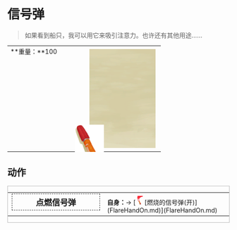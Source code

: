# 信号弹  
> 如果看到船只，我可以用它来吸引注意力。也许还有其他用途……  
  
<style>
        .table2805 th,td{
            text-align:left;
            vertical-align:top;
        }
        </style><table class="table table-bordered table2805" data-toggle="table"  data-show-header="false"><thead style="display:none"><tr ><th  style="width:50%;"  >title</th><th  style="width:50%;"  ></th></tr></thead><tr ><td  style="width:50%;"  >**重量：**100</td><td  style="width:50%;"  ><div style="float:right; margin:5px"><div class="gamecard" style="width:150px; height:225px;"><a href="FlareHand.md" style="color:black"><img class="bg" decoding="async" src="../wiki/Sprite/BG_SandFront.png" href="a.md" style="max-width:150px;max-height:225px;"><img decoding="async" src="../wiki/Sprite/Flare.png" class="cardimage" style="transform: translate(-50%, -50%) scale(0.4398826979472141);"><span style="font-size: 25px;">信号弹</span></a></div></div></td></tr></tbody></table>  
  
## 动作  
<div  style="border:1px solid #BBB"><table><tr><td rowspan="2" style="width:200px;text-align:center;font-size:1.3em;font-weight:bold"><div style="padding:5px;border:1px dashed #333"><div>点燃信号弹</div></div></td><td></td></tr><tr><td><b>自身：</b>→ [<div style="width:20px;display:inline-block;text-align:center"><img decoding="async" src="../wiki/Sprite/FlareLit.png" href="a.md" style="max-width:20px;max-height:20px;"></div>[燃烧的信号弹(开)](FlareHandOn.md)](FlareHandOn.md)</td></tr></table></div>  
  
  


<script>document.title="信号弹 - 卡牌生存百科 Card Survival Wiki";</script>